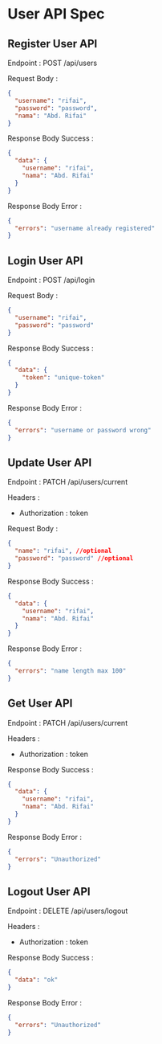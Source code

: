 # User API Spec

## Register User API

Endpoint : POST /api/users

Request Body :

```json
{
  "username": "rifai",
  "password": "password",
  "nama": "Abd. Rifai"
}
```

Response Body Success :

```json
{
  "data": {
    "username": "rifai",
    "nama": "Abd. Rifai"
  }
}
```

Response Body Error :

```json
{
  "errors": "username already registered"
}
```

## Login User API

Endpoint : POST /api/login

Request Body :

```json
{
  "username": "rifai",
  "password": "password"
}
```

Response Body Success :

```json
{
  "data": {
    "token": "unique-token"
  }
}
```

Response Body Error :

```json
{
  "errors": "username or password wrong"
}
```

## Update User API

Endpoint : PATCH /api/users/current

Headers :

- Authorization : token

Request Body :

```json
{
  "name": "rifai", //optional
  "password": "password" //optional
}
```

Response Body Success :

```json
{
  "data": {
    "username": "rifai",
    "nama": "Abd. Rifai"
  }
}
```

Response Body Error :

```json
{
  "errors": "name length max 100"
}
```

## Get User API

Endpoint : PATCH /api/users/current

Headers :

- Authorization : token

Response Body Success :

```json
{
  "data": {
    "username": "rifai",
    "nama": "Abd. Rifai"
  }
}
```

Response Body Error :

```json
{
  "errors": "Unauthorized"
}
```

## Logout User API

Endpoint : DELETE /api/users/logout

Headers :

- Authorization : token

Response Body Success :

```json
{
  "data": "ok"
}
```

Response Body Error :

```json
{
  "errors": "Unauthorized"
}
```
